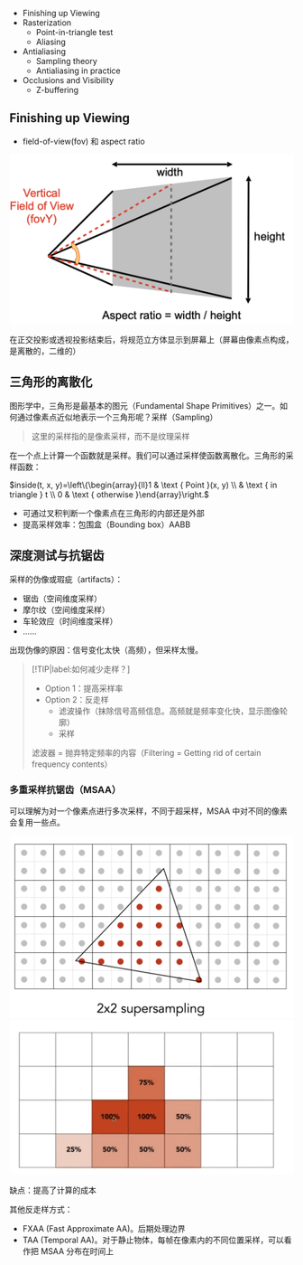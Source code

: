 - Finishing up Viewing
- Rasterization
  - Point-in-triangle test
  - Aliasing
- Antialiasing
  - Sampling theory
  - Antialiasing in practice
- Occlusions and Visibility
  - Z-buffering

## Finishing up Viewing

- field-of-view(fov) 和 aspect ratio

![](_images/0405-01.png ':size=50%')

在正交投影或透视投影结束后，将规范立方体显示到屏幕上（屏幕由像素点构成，是离散的，二维的）

## 三角形的离散化

图形学中，三角形是最基本的图元（Fundamental Shape Primitives）之一。如何通过像素点近似地表示一个三角形呢？采样（Sampling）

> 这里的采样指的是像素采样，而不是纹理采样

在一个点上计算一个函数就是采样。我们可以通过采样使函数离散化。三角形的采样函数：

$inside(t, x, y)=\left\{\begin{array}{ll}1 & \text { Point }(x, y) \\ & \text { in triangle } t \\ 0 & \text { otherwise }\end{array}\right.$

- 可通过叉积判断一个像素点在三角形的内部还是外部
- 提高采样效率：包围盒（Bounding box）AABB


## 深度测试与抗锯齿

采样的伪像或瑕疵（artifacts）：
- 锯齿（空间维度采样）
- 摩尔纹（空间维度采样）
- 车轮效应（时间维度采样）
- ……

出现伪像的原因：信号变化太快（高频），但采样太慢。

> [!TIP|label:如何减少走样？]
> - Option 1：提高采样率
> - Option 2：反走样
>   - 滤波操作（抹除信号高频信息。高频就是频率变化快，显示图像轮廓）
>   - 采样
> 
> 滤波器 = 抛弃特定频率的内容（Filtering = Getting rid of certain frequency contents）

### 多重采样抗锯齿（MSAA）

可以理解为对一个像素点进行多次采样，不同于超采样，MSAA 中对不同的像素会复用一些点。

![](_images/0405-02.png ':size=70%')
![](_images/0405-03.png ':size=70%')

缺点：提高了计算的成本

其他反走样方式：
- FXAA (Fast Approximate AA)。后期处理边界
- TAA (Temporal AA)。对于静止物体，每帧在像素内的不同位置采样，可以看作把 MSAA 分布在时间上